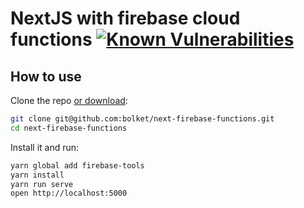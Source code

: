 # NextJS with firebase cloud functions [![Known Vulnerabilities](https://snyk.io/test/github/bolket/next-firebase-functions/badge.svg?targetFile=src%2Ffunctions%2Fpackage.json)](https://snyk.io/test/github/bolket/next-firebase-functions?targetFile=src%2Ffunctions%2Fpackage.json)

## How to use

Clone the repo [or download](https://github.com/bolket/next-firebase-functions/archive/master.zip):

```bash
git clone git@github.com:bolket/next-firebase-functions.git
cd next-firebase-functions
```

Install it and run:

```bash
yarn global add firebase-tools
yarn install
yarn run serve
open http://localhost:5000
```
